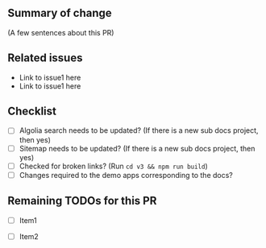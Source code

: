 ## Summary of change

(A few sentences about this PR)

## Related issues

- Link to issue1 here
- Link to issue1 here

## Checklist

- [ ] Algolia search needs to be updated? (If there is a new sub docs project, then yes)
- [ ] Sitemap needs to be updated? (If there is a new sub docs project, then yes)
- [ ] Checked for broken links? (Run `cd v3 && npm run build`)
- [ ] Changes required to the demo apps corresponding to the docs?

## Remaining TODOs for this PR

- [ ] Item1
- [ ] Item2

